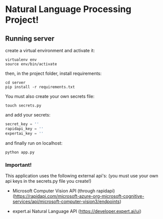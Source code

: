 # Natural Language Processing Project!

## Running server

create a virtual environment and activate it:

```
virtualenv env
source env/bin/activate
```

then, in the project folder, install requirements:

```
cd server
pip install -r requirements.txt
```

You must also create your own secrets file:

```
touch secrets.py
```

and add your secrets:

```python
secret_key = ''
rapidapi_key = ''
expertai_key = ''
```

and finally run on localhost:

```
python app.py
```

### Important!

This application uses the following external api's: (you must use your own api keys in the secrets.py file you create!)

- Microsoft Computer Vision API (through rapidapi) (https://rapidapi.com/microsoft-azure-org-microsoft-cognitive-services/api/microsoft-computer-vision3/endpoints)

- expert.ai Natural Language API (https://developer.expert.ai/ui)
